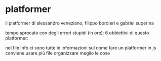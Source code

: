 # platformer
il platformer di alessandro veneziano, filippo bordieri e gabriel superina

tempo sprecato con degli errori stupidi (in ore): 6
obbiettivi di questo platformer:

nel file info ci sono tutte le informazioni sul come fare un platformer in js
conviene usare più file organizzare meglio le cose
